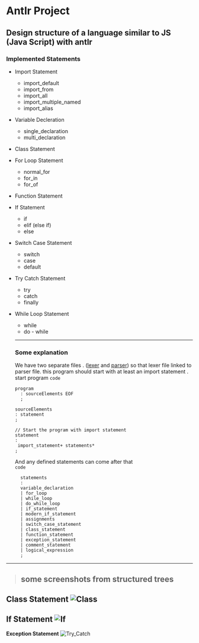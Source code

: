 # Antlr Project
**Design structure of a language similar to JS (Java Script) with antlr**
---
### Implemented Statements 
+ Import Statement
  - import_default
  - import_from
  - import_all
  - import_multiple_named
  - import_alias
+ Variable Decleration 
  - single_declaration
  - multi_declaration
+ Class Statement
+ For Loop Statement
  - normal_for
  - for_in
  - for_of
+ Function Statement
+ If Statement
  - if
  - elif (else if)
  - else
+ Switch Case Statement
  - switch
  - case
  - default
+ Try Catch Statement
  - try
  - catch
  - finally
+ While Loop Statement
  - while
  - do - while
  ---
  ### Some explanation
  We have two separate files . ([lexer](https://github.com/salehmhosseini/university_antlr_project/blob/main/src/grammer_lexer.g4/ "Lexer Code") and [parser](https://github.com/salehmhosseini/university_antlr_project/blob/main/src/grammer_parser.g4/ "Parser Code")) so that lexer file linked to parser file.
  this program should start with at least an import statement . <br>
  start program `code`

      program
        : sourceElements EOF
        ;

      sourceElements
      : statement
      ;

      // Start the program with import statement
      statement
      :
       import_statement+ statements*
      ;
   And any defined statements can come after that  <br>
   `code`
  
        statements
        :
        variable_declaration
        | for_loop
        | while_loop
        | do_while_loop
        | if_statement
        | modern_if_statement
        | assignments
        | switch_case_statement
        | class_statement
        | function_statement
        | exception_statement
        | comment_statement
        | logical_expression
        ;
---
> ## some screenshots from structured trees

**Class Statement**
![Class](https://github.com/salehmhosseini/university_antlr_project/blob/main/screenshots/Class.png)
---

**If Statement**
![If](https://github.com/salehmhosseini/university_antlr_project/blob/main/screenshots/If.png)
---

**Exception Statement**
![Try_Catch](https://github.com/salehmhosseini/university_antlr_project/blob/main/screenshots/Try_Catch.png)








